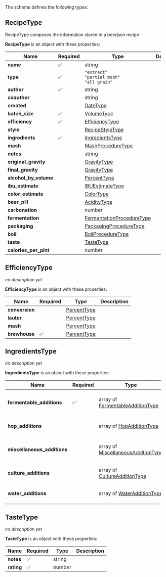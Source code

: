 The schema defines the following types:

## RecipeType 

RecipeType composes the information stored in a beerjson recipe

**RecipeType** is an object with these properties:

|Name|Required|Type|Description|
|--|--|--|--|
| **name** | :white_check_mark: | string|  |
| **type** | :white_check_mark: | `"extract"`<br/>`"partial mash"`<br/>`"all grain"`|  |
| **author** | :white_check_mark: | string|  |
| **coauthor** |  | string|  |
| **created** |  | [DateType](measureable_units.json.md#datetype)|  |
| **batch_size** | :white_check_mark: | [VolumeType](measureable_units.json.md#volumetype)|  |
| **efficiency** | :white_check_mark: | [EfficiencyType](#efficiencytype)|  |
| **style** |  | [RecipeStyleType](style.json.md#recipestyletype)|  |
| **ingredients** | :white_check_mark: | [IngredientsType](#ingredientstype)|  |
| **mash** |  | [MashProcedureType](mash.json.md#mashproceduretype)|  |
| **notes** |  | string|  |
| **original_gravity** |  | [GravityType](measureable_units.json.md#gravitytype)|  |
| **final_gravity** |  | [GravityType](measureable_units.json.md#gravitytype)|  |
| **alcohol_by_volume** |  | [PercentType](measureable_units.json.md#percenttype)|  |
| **ibu_estimate** |  | [IBUEstimateType](hop.json.md#ibuestimatetype)|  |
| **color_estimate** |  | [ColorType](measureable_units.json.md#colortype)|  |
| **beer_pH** |  | [AcidityType](measureable_units.json.md#aciditytype)|  |
| **carbonation** |  | number|  |
| **fermentation** |  | [FermentationProcedureType](fermentation.json.md#fermentationproceduretype)|  |
| **packaging** |  | [PackagingProcedureType](packaging.json.md#packagingproceduretype)|  |
| **boil** |  | [BoilProcedureType](boil.json.md#boilproceduretype)|  |
| **taste** |  | [TasteType](#tastetype)|  |
| **calories_per_pint** |  | number|  |

## EfficiencyType 

*no description yet*

**EfficiencyType** is an object with these properties:

|Name|Required|Type|Description|
|--|--|--|--|
| **conversion** |  | [PercentType](measureable_units.json.md#percenttype)|  |
| **lauter** |  | [PercentType](measureable_units.json.md#percenttype)|  |
| **mash** |  | [PercentType](measureable_units.json.md#percenttype)|  |
| **brewhouse** | :white_check_mark: | [PercentType](measureable_units.json.md#percenttype)|  |

## IngredientsType 

*no description yet*

**IngredientsType** is an object with these properties:

|Name|Required|Type|Description|
|--|--|--|--|
| **fermentable_additions** | :white_check_mark: | array of [FermentableAdditionType](fermentable.json.md#fermentableadditiontype)| fermentable_additions collects all the fermentable ingredients for use in a recipe |
| **hop_additions** |  | array of [HopAdditionType](hop.json.md#hopadditiontype)| hop_additions collects all the hops for use in a recipe |
| **miscellaneous_additions** |  | array of [MiscellaneousAdditionType](misc.json.md#miscellaneousadditiontype)| miscellaneous_additions collects all the miscellaneous items for use in a recipe |
| **culture_additions** |  | array of [CultureAdditionType](culture.json.md#cultureadditiontype)| culture_additions collects all the culture items for use in a recipe |
| **water_additions** |  | array of [WaterAdditionType](water.json.md#wateradditiontype)| water_additions collects all the water items for use in a recipe |

## TasteType 

*no description yet*

**TasteType** is an object with these properties:

|Name|Required|Type|Description|
|--|--|--|--|
| **notes** | :white_check_mark: | string|  |
| **rating** | :white_check_mark: | number|  |

